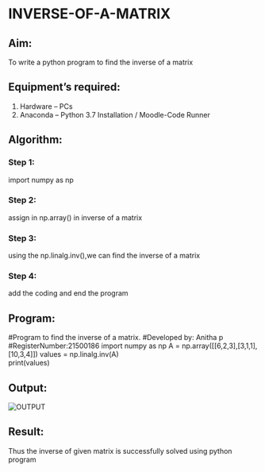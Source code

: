 # INVERSE-OF-A-MATRIX
## Aim:
To write a python program to find the inverse of a matrix
## Equipment’s required:
1. 	Hardware – PCs
2. 	Anaconda – Python 3.7 Installation / Moodle-Code Runner
## Algorithm:
### Step 1: 
import numpy as np
### Step 2: 
assign in np.array() in inverse of a matrix
### Step 3: 
using the np.linalg.inv(),we can find the inverse of a matrix
### Step 4: 
add the coding and end the program

## Program:
#Program to find the inverse of a matrix.
#Developed by: Anitha p
#RegisterNumber:21500186
import numpy as np
A = np.array([[6,2,3],[3,1,1],[10,3,4]])
values = np.linalg.inv(A)     
print(values)
## Output:
![OUTPUT](./maths3.png)
## Result:
Thus the inverse of given matrix is successfully solved using python program

